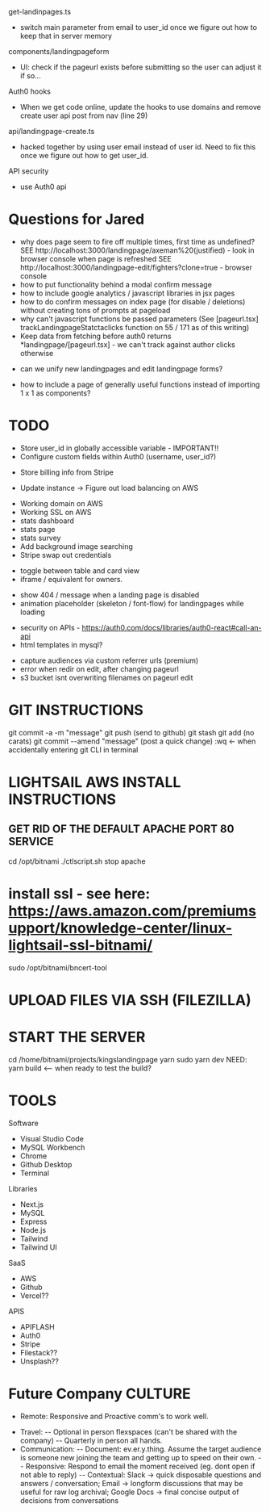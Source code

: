 get-landinpages.ts
- switch main parameter from email to user_id once we figure out how to keep that in server memory

components/landingpageform
- UI: check if the pageurl exists before submitting so the user can adjust it if so...

Auth0 hooks
- When we get code online, update the hooks to use domains and remove create user api post from nav (line 29)

api/landingpage-create.ts
- hacked together by using user email instead of user id. Need to fix this once we figure out how to get user_id.

API security
- use Auth0 api

Questions for Jared
===================
* why does page seem to fire off multiple times, first time as undefined? 
    SEE http://localhost:3000/landingpage/axeman%20(justified) - look in browser console when page is refreshed
    SEE http://localhost:3000/landingpage-edit/fighters?clone=true - browser console
* how to put functionality behind a modal confirm message
* how to include google analytics / javascript libraries in jsx pages
* how to do confirm messages on index page (for disable / deletions) without creating tons of prompts at pageload
* why can't javascript functions be passed parameters (See [pageurl.tsx] trackLandingpageStatctaclicks function on 55 / 171 as of this writing)
* Keep data from fetching before auth0 returns *landingpage/[pageurl.tsx] - we can't track against author clicks otherwise
- can we unify new landingpages and edit landingpage forms?
* how to include a page of generally useful functions instead of importing 1 x 1 as components?

TODO
================
* Store user_id in globally accessible variable - IMPORTANT!!
* Configure custom fields within Auth0 (username, user_id?) 
- Store billing info from Stripe
* Update instance -> Figure out load balancing on AWS
- Working domain on AWS
- Working SSL on AWS
- stats dashboard
- stats page
- stats survey
- Add background image searching
- Stripe swap out credentials
* toggle between table and card view
* iframe / equivalent for owners.
- show 404 / message when a landing page is disabled
- animation placeholder (skeleton / font-flow) for landingpages while loading
* security on APIs - https://auth0.com/docs/libraries/auth0-react#call-an-api
* html templates in mysql?
- capture audiences via custom referrer urls (premium)
- error when redir on edit, after changing pageurl
- s3 bucket isnt overwriting filenames on pageurl edit

GIT INSTRUCTIONS
================
git commit -a -m "message"
git push (send to github)
git stash
git add <filedirectory> (no carats)
git commit --amend "message" (post a quick change)
:wq <- when accidentally entering git CLI in terminal

LIGHTSAIL AWS INSTALL INSTRUCTIONS
===============
## GET RID OF THE DEFAULT APACHE PORT 80 SERVICE
cd /opt/bitnami
./ctlscript.sh stop apache
# install ssl - see here: https://aws.amazon.com/premiumsupport/knowledge-center/linux-lightsail-ssl-bitnami/
sudo /opt/bitnami/bncert-tool
# UPLOAD FILES VIA SSH (FILEZILLA)
# START THE SERVER
cd /home/bitnami/projects/kingslandingpage
yarn
sudo yarn dev
NEED: yarn build <-- when ready to test the build?


TOOLS
===============
Software
- Visual Studio Code
- MySQL Workbench
- Chrome
- Github Desktop
- Terminal

Libraries
- Next.js
- MySQL
- Express
- Node.js
- Tailwind
- Tailwind UI

SaaS
- AWS
- Github
- Vercel??

APIS
- APIFLASH
- Auth0
- Stripe
- Filestack??
- Unsplash??


Future Company CULTURE
=======
* Remote: Responsive and Proactive comm's to work well.
- Travel:
-- Optional in person flexspaces (can't be shared with the company)
-- Quarterly in person all hands.
- Communication:
-- Document: ev.er.y.thing. Assume the target audience is someone new joining the team and getting up to speed on their own.
-- Responsive: Respond to email the moment received (eg. dont open if not able to reply)
-- Contextual: Slack -> quick disposable questions and answers / conversation; Email -> longform discussions that may be useful for raw log archival; Google Docs -> final concise output of decisions from conversations